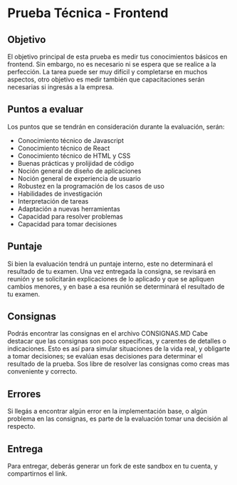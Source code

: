 # Prueba Técnica - Frontend

## Objetivo

El objetivo principal de esta prueba es medir tus conocimientos básicos en frontend. Sin embargo, no es necesario ni se espera que se realice a la perfección. La tarea puede ser muy difícil y completarse en muchos aspectos, otro objetivo es medir también que capacitaciones serán necesarias si ingresás a la empresa.

## Puntos a evaluar

Los puntos que se tendrán en consideración durante la evaluación, serán:

- Conocimiento técnico de Javascript
- Conocimiento técnico de React
- Conocimiento técnico de HTML y CSS
- Buenas prácticas y prolijidad de código
- Noción general de diseño de aplicaciones
- Noción general de experiencia de usuario
- Robustez en la programación de los casos de uso
- Habilidades de investigación
- Interpretación de tareas
- Adaptación a nuevas herramientas
- Capacidad para resolver problemas
- Capacidad para tomar decisiones

## Puntaje

Si bien la evaluación tendrá un puntaje interno, este no determinará el resultado de tu examen. Una vez entregada la consigna, se revisará en reunión y se solicitarán explicaciones de lo aplicado y que se apliquen cambios menores, y en base a esa reunión se determinará el resultado de tu examen.

## Consignas

Podrás encontrar las consignas en el archivo CONSIGNAS.MD
Cabe destacar que las consignas son poco específicas, y carentes de detalles o indicaciones. Esto es así para simular situaciones de la vida real, y obligarte a tomar decisiones; se evalúan esas decisiones para determinar el resultado de la prueba. Sos libre de resolver las consignas como creas mas conveniente y correcto.

## Errores

Si llegás a encontrar algún error en la implementación base, o algún problema en las consignas, es parte de la evaluación tomar una decisión al respecto.

## Entrega

Para entregar, deberás generar un fork de este sandbox en tu cuenta, y compartirnos el link.
